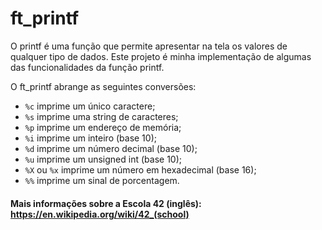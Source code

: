 # ft_printf
O printf é uma função que permite apresentar na tela os valores de qualquer tipo de dados. Este projeto é minha implementação de algumas das funcionalidades da função printf.

O ft_printf abrange as seguintes conversões:
* `%c` imprime um único caractere;
* `%s` imprime uma string de caracteres;
* `%p` imprime um endereço de memória;
* `%i` imprime um inteiro (base 10);
* `%d` imprime um número decimal (base 10);
* `%u` imprime um unsigned int (base 10);
* `%X` ou `%x` imprime um número em hexadecimal (base 16);
* `%%` imprime um sinal de porcentagem.


#### Mais informações sobre a Escola 42 (inglês): https://en.wikipedia.org/wiki/42_(school)
